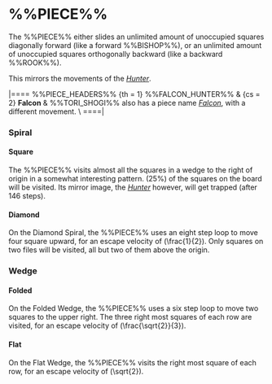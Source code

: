 # %%PIECE%%

The %%PIECE%% either slides an unlimited amount of unoccupied squares
diagonally forward (like a forward %%BISHOP%%), or an unlimited
amount of unoccupied squares orthogonally backward (like a 
backward %%ROOK%%).

This mirrors the movements of the [*Hunter*](hunter.html).

|====
%%PIECE_HEADERS%%
  {th = 1}  %%FALCON_HUNTER%%
& {cs = 2}  **Falcon**
&           %%TORI_SHOGI%% also has a piece name 
            [*Falcon*](drunk_elephant.html?piece=tori_falcon), with
            a different movement. \\
====|

### Spiral

#### Square

The %%PIECE%% visits almost all the squares in a wedge to the right
of origin in a somewhat interesting pattern. \(25\%\) of the squares
on the board will be visited. Its mirror image, the [*Hunter*](hunter.html)
however, will get trapped (after 146 steps).

#### Diamond

On the Diamond Spiral, the %%PIECE%% uses an eight step loop to move
four square upward, for an escape velocity of \(\frac{1}{2}\). Only
squares on two files will be visited, all but two of them above the
origin.

### Wedge

#### Folded

On the Folded Wedge, the %%PIECE%% uses a six step loop to move
two squares to the upper right. The three right most squares of
each row are visited, for an escape velocity of \(\frac{\sqrt{2}}{3}\).

#### Flat

On the Flat Wedge, the %%PIECE%% visits the right most square
of each row, for an escape velocity of \(\sqrt{2}\).

